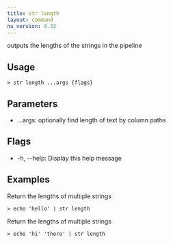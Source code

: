 ```yaml
---
title: str length
layout: command
nu_version: 0.32
---
```


outputs the lengths of the strings in the pipeline

## Usage

```shell
> str length ...args {flags}
```

## Parameters

- ...args: optionally find length of text by column paths

## Flags

- -h, --help: Display this help message

## Examples

Return the lengths of multiple strings

```shell
> echo 'hello' | str length
```

Return the lengths of multiple strings

```shell
> echo 'hi' 'there' | str length
```
